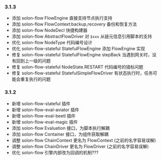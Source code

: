 ### 3.1.3

* 添加 solon-flow FlowEngine 直接支持节点执行支持
* 添加 solon-flow FlowContext:backup,recovery 备份和恢复方法
* 添加 solon-flow NodeDecl 快捷构建器
* 添加 solon-flow AbstractFlowDriver 对 `$xxx` 从链元信息引用脚本的支持
* 优化 solon-flow NodeType 代码编号设计
* 优化 solon-flow-stateful StatefulFlowEngine 添加 FlowEngine 实现
* 修复 solon-flow-stateful StatefulFlowEngine stepBack 当遇到网关时，没有回到上一级的问题
* 修复 solon-flow-stateful NodeState.RESTART 代码编号的错标问题
* 修复 solon-flow-stateful StatefulSimpleFlowDriver 有状态执行时，任务可能会重复执行的问题

### 3.1.2

* 新增 solon-flow-stateful 插件
* 新增 solon-flow-eval-aviator 插件
* 新增 solon-flow-eval-beetl 插件
* 新增 solon-flow-eval-magic 插件
* 添加 solon-flow Evaluation 接口，为脚本执行解耦
* 添加 solon-flow Container 接口，为组件获取解耦
* 调整 solon-flow ChainContext 更名为 FlowContext (之前的名字容易误解)
* 调整 solon-flow ChainDriver 更名为 FlowDriver (之前的名字容易误解)
* 优化 solon-flow 引擎内部改为回调的机制???